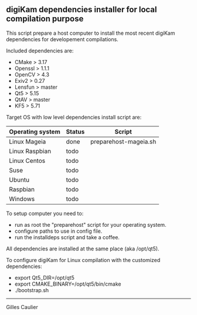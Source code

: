 digiKam dependencies installer for local compilation purpose
------------------------------------------------------------

This script prepare a host computer to install the most recent digiKam dependencies for developement compilations.

Included dependencies are:

- CMake         > 3.17
- Openssl       > 1.1.1
- OpenCV        > 4.3
- Exiv2         > 0.27
- Lensfun       > master
- Qt5           > 5.15
- QtAV          > master
- KF5           > 5.71

Target OS with low level dependencies install script are:

| Operating system | Status | Script                |
|------------------|--------|-----------------------|
| Linux Mageia     | done   | preparehost-mageia.sh |
| Linux Raspbian   | todo   |                       |
| Linux Centos     | todo   |                       |
| Suse             | todo   |                       |
| Ubuntu           | todo   |                       |
| Raspbian         | todo   |                       |
| Windows          | todo   |                       |

To setup computer you need to:

- run as root the "preparehost" script for your operating system.
- configure paths to use in config file.
- run the installdeps script and take a coffee.

All dependencies are installed at the same place (aka /opt/qt5).

To configure digiKam for Linux compilation with the customized dependencies:

- export Qt5_DIR=/opt/qt5
- export CMAKE_BINARY=/opt/qt5/bin/cmake
- ./bootstrap.sh

------------------------------------------------------------
Gilles Caulier